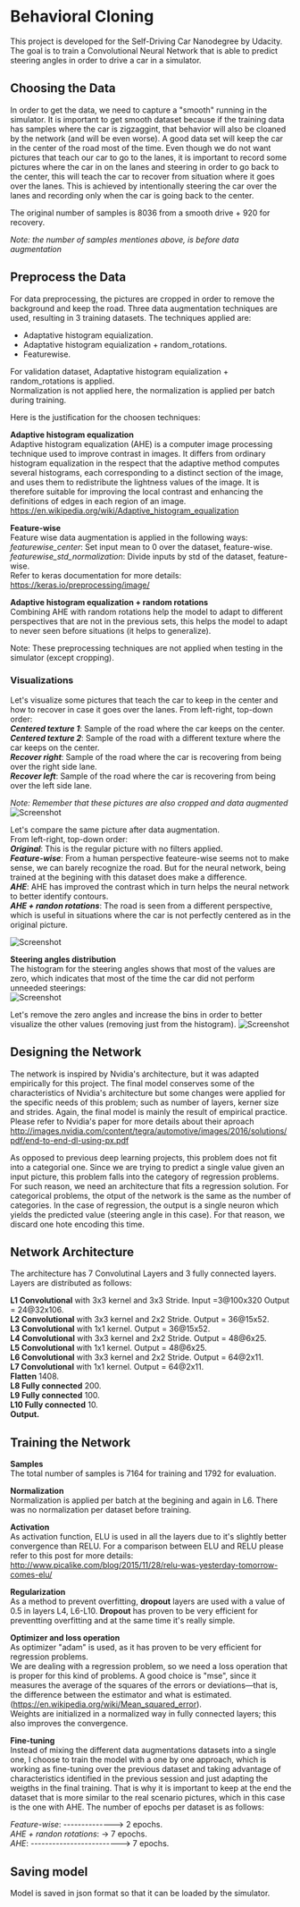
# Behavioral Cloning  
This project is developed for the Self-Driving Car Nanodegree by Udacity. The goal is to train a Convolutional Neural Network that is able to predict steering angles in order to drive a car in a simulator.  

## Choosing the Data

In order to get the data, we need to capture a "smooth" running in the simulator. It is important to get smooth dataset because if the training data has samples where the car is zigzaggint, that behavior will also be cloaned by the network (and will be even worse). A good data set will keep the car in the center of the road most of the time. 
Even though we do not want pictures that teach our car to go to the lanes, it is important to record some pictures where the car in on the lanes and steering in order to go back to the center, this will teach the car to recover from situation where it goes over the lanes. This is achieved by intentionally steering the car over the lanes and recording only when the car is going back to the center.  

The original number of samples is 8036 from a smooth drive + 920 for recovery.   

*Note: the number of samples mentiones above, is before data augmentation*



## Preprocess the Data

For data preprocessing, the pictures are cropped in order to remove the background and keep the road. Three data augmentation techniques are used, resulting in 3 training datasets.
The techniques applied are:  
- Adaptative histogram equialization.  
- Adaptative histogram equialization + random_rotations.  
- Featurewise.

For validation dataset, Adaptative histogram equialization + random_rotations is applied.  
Normalization is not applied here, the normalization is applied per batch during training.

Here is the justification for the choosen techniques:  

**Adaptive histogram equalization**  
Adaptive histogram equalization (AHE) is a computer image processing technique used to improve contrast in images. It differs from ordinary histogram equalization in the respect that the adaptive method computes several histograms, each corresponding to a distinct section of the image, and uses them to redistribute the lightness values of the image. It is therefore suitable for improving the local contrast and enhancing the definitions of edges in each region of an image.
https://en.wikipedia.org/wiki/Adaptive_histogram_equalization  
  
**Feature-wise**  
Feature wise data augmentation is applied in the following ways:  
*featurewise_center*: Set input mean to 0 over the dataset, feature-wise.   
*featurewise_std_normalization*: Divide inputs by std of the dataset, feature-wise.  
Refer to keras documentation for more details: 
https://keras.io/preprocessing/image/  


**Adaptive histogram equalization + random rotations**  
Combining AHE with random rotations help the model to adapt to different perspectives that are not in the previous sets, this helps the model to adapt to never seen before situations (it helps to generalize).


Note: These preprocessing techniques are not applied when testing in the simulator (except cropping).  



### Visualizations
Let's visualize some pictures that teach the car to keep in the center and how to recover in case it goes over the lanes.
From left-right, top-down order:  
__*Centered texture 1*__: Sample of the road where the car keeps on the center.  
__*Centered texture 2*__: Sample of the road with a different texture where the car keeps on the center.  
__*Recover right*__: Sample of the road where the car is recovering from being over the right side lane.  
__*Recover left*__: Sample of the road where the car is recovering from being over the left side lane.  

_*Note: Remember that these pictures are also cropped and data augmented*_
![Screenshot](images/recover.png)

Let's compare the same picture after data augmentation.  
From left-right, top-down order:  
__*Original*__: This is the regular picture with no filters applied.  
__*Feature-wise*__: From a human perspective feateure-wise seems not to make sense, we can barely recognize the road. But for the neural network, being trained at the begining with this dataset does make a difference.  
__*AHE*__: AHE has improved the contrast which in turn helps the neural network to better identify contours.  
__*AHE + randon rotations*__: The road is seen from a different perspective, which is useful in situations where the car is not perfectly centered as in the original picture.

![Screenshot](images/visuals.png)

**Steering angles distribution**  
The histogram for the steering angles shows that most of the values are zero, which indicates that most of the time the car did not perform unneeded steerings:  
![Screenshot](images/histogram1.png)

Let's remove the zero angles and increase the bins in order to better visualize the other values (removing just from the histogram).
![Screenshot](images/histogram2.png)  
  
  

## Designing the Network  
The network is inspired by Nvidia's architecture, but it was adapted empirically for this project. The final model conserves some of the characteristics of Nvidia's architecture but some changes were applied for the specific needs of this problem; such as number of layers, kerner size and strides. Again, the final model is mainly the result of empirical practice.  
Please refer to Nvidia's paper for more details about their aproach http://images.nvidia.com/content/tegra/automotive/images/2016/solutions/pdf/end-to-end-dl-using-px.pdf  

As opposed to previous deep learning projects, this problem does not fit into a categorial one. Since we are trying to predict a single value given an input picture, this problem falls into the category of regression problems. For such reason, we need an architecture that fits a regression solution. 
For categorical problems, the otput of the network is the same as the number of categories. In the case of regression, the output is a single neuron which yields the predicted value (steering angle in this case). For that reason, we discard one hote encoding this time.

## Network Architecture  
The architecture has 7 Convolutinal Layers and 3 fully connected layers.  
Layers are distributed as follows:  
  
**L1 Convolutional** with 3x3 kernel and 3x3 Stride. Input =3@100x320  Output = 24@32x106.  
**L2 Convolutional** with 3x3 kernel and 2x2 Stride. Output = 36@15x52.  
**L3 Convolutional** with 1x1 kernel.                Output = 36@15x52.  
**L4 Convolutional** with 3x3 kernel and 2x2 Stride. Output = 48@6x25.  
**L5 Convolutional** with 1x1 kernel.                Output = 48@6x25.  
**L6 Convolutional** with 3x3 kernel and 2x2 Stride. Output = 64@2x11.  
**L7 Convolutional** with 1x1 kernel.                Output = 64@2x11.  
**Flatten**                                          1408.  
**L8 Fully connected**                               200.  
**L9 Fully connected**                               100.  
**L10 Fully connected**                              10.  
**Output.**  

## Training the Network  

**Samples**   
The total number of samples is 7164 for training and 1792 for evaluation.  
  
**Normalization**  
Normalization is applied per batch at the begining and again in L6. There was no normalization per dataset before training.   

**Activation**  
As activation function, ELU is used in all the layers due to it's slightly better convergence than RELU. For a comparison between ELU and RELU please refer to this post for more details:  
http://www.picalike.com/blog/2015/11/28/relu-was-yesterday-tomorrow-comes-elu/  

**Regularization**  
As a method to prevent overfitting, **dropout** layers are used with a value of 0.5 in layers L4, L6-L10. **Dropout** has proven to be very efficient for preventting overfitting and at the same time it's really simple.  
  
**Optimizer and loss operation**  
As optimizer "adam" is used, as it has proven to be very efficient for regression problems.  
We are dealing with a regression problem, so we need a loss operation that is proper for this kind of problems. A good choice is "mse", since it measures the average of the squares of the errors or deviations—that is, the difference between the estimator and what is estimated. (https://en.wikipedia.org/wiki/Mean_squared_error).  
Weights are initialized in a normalized way in fully connected layers; this also improves the convergence.

**Fine-tuning**  
Instead of mixing the different data augmentations datasets into a single one, I choose to train the model with a one by one approach, which is working as fine-tuning over the previous dataset and taking advantage of characteristics identified in the previous session and just adapting the weigths in the final training. That is why it is important to keep at the end the dataset that is more similar to the real scenario pictures, which in this case is the one with AHE.
The number of epochs per dataset is as follows:

*Feature-wise*: --------------> 2 epochs.  
*AHE + randon rotations*: -> 7 epochs.    
*AHE*: -------------------------> 7 epochs.  



## Saving model
Model is saved in json format so that it can be loaded by the simulator.


